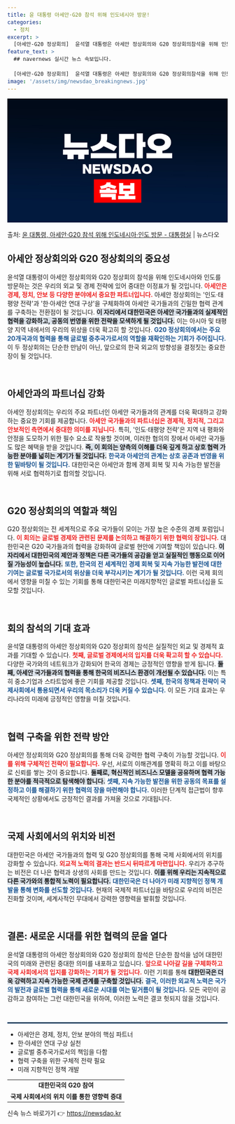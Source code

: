 ```yaml
---
title: 윤 대통령 아세안·G20 참석 위해 인도네시아 방문!
categories:
  - 정치
excerpt: >
  [아세안-G20 정상회의]  윤석열 대통령은 아세안 정상회의와 G20 정상회의참석을 위해 인도네시아와 인도를…
feature_text: >
  ## navernews 실시간 뉴스 속보입니다.

  [아세안-G20 정상회의]  윤석열 대통령은 아세안 정상회의와 G20 정상회의참석을 위해 인도네시아와 인도를…
image: '/assets/img/newsdao_breakingnews.jpg'
---
```


![뉴스다오 속보](/assets/img/newsdao_breakingnews.jpg)

<p>출처: <a href="https://newsdao.kr/1841" rel="dofollow">윤 대통령, 아세안·G20 참석 위해 인도네시아·인도 방문 - 대통령실</a> | 뉴스다오</p>

<h2 data-ke-size="size26">아세안 정상회의와 G20 정상회의의 중요성</h2>

<p data-ke-size="size16">윤석열 대통령이 아세안 정상회의와 G20 정상회의 참석을 위해 인도네시아와 인도를 방문하는 것은 우리의 외교 및 경제 전략에 있어 중대한 이정표가 될 것입니다. <b><span style="color: #ee2323;">아세안은 경제, 정치, 안보 등 다양한 분야에서 중요한 파트너입니다.</span></b> 아세안 정상회의는 '인도·태평양 전략'과 '한·아세안 연대 구상'을 구체화하여 아세안 국가들과의 긴밀한 협력 관계를 구축하는 전환점이 될 것입니다. <b><span style="background-color: #21538527;">이 자리에서 대한민국은 아세안 국가들과의 실제적인 협력을 강화하고, 공동의 번영을 위한 전략을 모색하게 될 것입니다.</span></b> 이는 아시아 및 태평양 지역 내에서의 우리의 위상을 더욱 확고히 할 것입니다. <b><span style="color: #1a5490;">G20 정상회의에서는 주요 20개국과의 협력을 통해 글로벌 중추국가로서의 역할을 재확인하는 기회가 주어집니다.</span></b> 이 두 정상회의는 단순한 만남이 아닌, 앞으로의 한국 외교의 방향성을 결정짓는 중요한 장이 될 것입니다.</p>

<p data-ke-size="size16">&nbsp;</p>

<h2 data-ke-size="size26">아세안과의 파트너십 강화</h2>

<p data-ke-size="size16">아세안 정상회의는 우리의 주요 파트너인 아세안 국가들과의 관계를 더욱 확대하고 강화하는 중요한 기회를 제공합니다. <b><span style="color: #ee2323;">아세안 국가들과의 파트너십은 경제적, 정치적, 그리고 안보적인 측면에서 중대한 의미를 지닙니다.</span></b> 특히, '인도·태평양 전략'은 지역 내 평화와 안정을 도모하기 위한 필수 요소로 작용할 것이며, 이러한 협의의 장에서 아세안 국가들도 많은 혜택을 받을 것입니다. <b><span style="background-color: #21538527;">즉, 이 회의는 양측의 이해를 더욱 깊게 하고 상호 협력 가능한 분야를 넓히는 계기가 될 것입니다.</span></b> <b><span style="color: #1a5490;">한국과 아세안의 관계는 상호 공존과 번영을 위한 밑바탕이 될 것입니다.</span></b> 대한민국은 아세안과 함께 경제 회복 및 지속 가능한 발전을 위해 서로 협력하기로 합의할 것입니다.</p>

<p data-ke-size="size16">&nbsp;</p>

<h2 data-ke-size="size26">G20 정상회의의 역할과 책임</h2>

<p data-ke-size="size16">G20 정상회의는 전 세계적으로 주요 국가들이 모이는 가장 높은 수준의 경제 포럼입니다. <b><span style="color: #ee2323;">이 회의는 글로벌 경제와 관련된 문제를 논의하고 해결하기 위한 협력의 장입니다.</span></b> 대한민국은 G20 국가들과의 협력을 강화하여 글로벌 현안에 기여할 책임이 있습니다. <b><span style="background-color: #21538527;">이 자리에서 대한민국의 제안과 정책은 다른 국가들의 공감을 얻고 실질적인 행동으로 이어질 가능성이 높습니다.</span></b> <b><span style="color: #1a5490;">또한, 한국의 전 세계적인 경제 회복 및 지속 가능한 발전에 대한 기여는 글로벌 국가로서의 위상을 더욱 부각시키는 계기가 될 것입니다.</span></b> 이런 국제 회의에서 영향을 미칠 수 있는 기회를 통해 대한민국은 미래지향적인 글로벌 파트너십을 도모할 것입니다.</p>

<p data-ke-size="size16">&nbsp;</p>

<h2 data-ke-size="size26">회의 참석의 기대 효과</h2>

<p data-ke-size="size16">윤석열 대통령의 아세안 정상회의와 G20 정상회의 참석은 실질적인 외교 및 경제적 효과를 기대할 수 있습니다. <b><span style="color: #ee2323;">첫째, 글로벌 경제에서의 입지를 더욱 확고히 할 수 있습니다.</span></b> 다양한 국가와의 네트워크가 강화되어 한국의 경제는 긍정적인 영향을 받게 됩니다. <b><span style="background-color: #21538527;">둘째, 아세안 국가들과의 협력을 통해 한국의 비즈니스 환경이 개선될 수 있습니다.</span></b> 이는 특히 중소기업과 스타트업에 좋은 기회를 제공할 것입니다. <b><span style="color: #1a5490;">셋째, 한국의 정책과 전략이 국제사회에서 통용되면서 우리의 목소리가 더욱 커질 수 있습니다.</span></b> 이 모든 기대 효과는 우리나라의 미래에 긍정적인 영향을 미칠 것입니다.</p>

<p data-ke-size="size16">&nbsp;</p>

<h2 data-ke-size="size26">협력 구축을 위한 전략 방안</h2>

<p data-ke-size="size16">아세안 정상회의와 G20 정상회의를 통해 더욱 강력한 협력 구축이 가능할 것입니다. <b><span style="color: #ee2323;">이를 위해 구체적인 전략이 필요합니다.</span></b> 우선, 서로의 이해관계를 명확히 하고 이를 바탕으로 신뢰를 쌓는 것이 중요합니다. <b><span style="background-color: #21538527;">둘째로, 혁신적인 비즈니스 모델을 공유하며 협력 가능한 분야를 적극적으로 탐색해야 합니다.</span></b> <b><span style="color: #1a5490;">셋째, 지속 가능한 발전을 위한 공동의 목표를 설정하고 이를 해결하기 위한 협력의 장을 마련해야 합니다.</span></b> 이러한 단계적 접근법이 향후 국제적인 상황에서도 긍정적인 결과를 가져올 것으로 기대됩니다.</p>

<p data-ke-size="size16">&nbsp;</p>

<h2 data-ke-size="size26">국제 사회에서의 위치와 비전</h2>

<p data-ke-size="size16">대한민국은 아세안 국가들과의 협력 및 G20 정상회의를 통해 국제 사회에서의 위치를 강화할 수 있습니다. <b><span style="color: #ee2323;">외교적 노력의 결과는 반드시 뒤따르게 마련입니다.</span></b> 우리가 추구하는 비전은 더 나은 협력과 상생의 사회를 만드는 것입니다. <b><span style="background-color: #21538527;">이를 위해 우리는 지속적으로 다른 국가와의 통합적 노력이 필요합니다.</span></b> <b><span style="color: #1a5490;">대한민국은 더 나아가 미래 지향적인 정책 개발을 통해 변화를 선도할 것입니다.</span></b> 현재의 국제적 파트너십을 바탕으로 우리의 비전은 진화할 것이며, 세계사적인 무대에서 강력한 영향력을 발휘할 것입니다.</p>

<p data-ke-size="size16">&nbsp;</p>

<h2 data-ke-size="size26">결론: 새로운 시대를 위한 협력의 문을 열다</h2>

<p data-ke-size="size16">윤석열 대통령의 아세안 정상회의와 G20 정상회의 참석은 단순한 참석을 넘어 대한민국의 미래와 관련된 중대한 의미를 내포하고 있습니다. <b><span style="color: #ee2323;">앞으로 나아갈 길을 구체화하고 국제 사회에서의 입지를 강화하는 기회가 될 것입니다.</span></b> 이런 기회를 통해 <b><span style="background-color: #21538527;">대한민국은 더욱 강력하고 지속 가능한 국제 관계를 구축할 것입니다.</span></b> <b><span style="color: #1a5490;">결국, 이러한 외교적 노력은 국가의 발전과 글로벌 협력을 통해 새로운 시대를 여는 밑거름이 될 것입니다.</span></b> 모든 국민이 공감하고 참여하는 그런 대한민국을 위하여, 이러한 노력은 결코 헛되지 않을 것입니다.</p>

<p data-ke-size="size16">&nbsp;</p>

<hr style="border: 1px solid #215385;" /> 

<ul>
    <li>아세안은 경제, 정치, 안보 분야의 핵심 파트너</li>
    <li>한·아세안 연대 구상 실천</li>
    <li>글로벌 중추국가로서의 책임을 다함</li>
    <li>협력 구축을 위한 구체적 전략 필요</li>
    <li>미래 지향적인 정책 개발</li>
</ul>
  
<table>
    <tr>
        <td style="text-align: center; height: 17px;"><b>대한민국의 G20 참여</b></td>
    </tr>
    <tr>
        <td style="text-align: center; height: 17px;"><b>국제 사회에서의 위치 이를 통한 영향력 증대</b></td>
    </tr>
</table> 

신속 뉴스 바로가기 👉 <a href="https://newsdao.kr" rel="dofollow">https://newsdao.kr</a>


